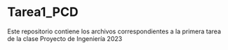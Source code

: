 # Tarea1_PCD
Este repositorio contiene los archivos correspondientes a la primera tarea de la clase Proyecto de Ingeniería 2023
